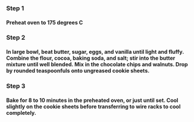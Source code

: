 
### Step 1
#### Preheat oven to 175 degrees C

### Step 2
#### In large bowl, beat butter, sugar, eggs, and vanilla until light and fluffy. Combine the flour, cocoa, baking soda, and salt; stir into the butter mixture until well blended. Mix in the chocolate chips and walnuts. Drop by rounded teaspoonfuls onto ungreased cookie sheets.

### Step 3
#### Bake for 8 to 10 minutes in the preheated oven, or just until set. Cool slightly on the cookie sheets before transferring to wire racks to cool completely.